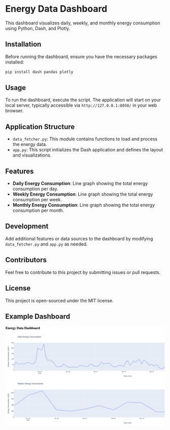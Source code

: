 
# Energy Data Dashboard

This dashboard visualizes daily, weekly, and monthly energy consumption using Python, Dash, and Plotly.

## Installation

Before running the dashboard, ensure you have the necessary packages installed:

```bash
pip install dash pandas plotly
```

## Usage

To run the dashboard, execute the script. The application will start on your local server, typically accessible via `http://127.0.0.1:8050/` in your web browser.

## Application Structure

- `data_fetcher.py`: This module contains functions to load and process the energy data.
- `app.py`: This script initializes the Dash application and defines the layout and visualizations.

## Features

- **Daily Energy Consumption**: Line graph showing the total energy consumption per day.
- **Weekly Energy Consumption**: Line graph showing the total energy consumption per week.
- **Monthly Energy Consumption**: Line graph showing the total energy consumption per month.

## Development

Add additional features or data sources to the dashboard by modifying `data_fetcher.py` and `app.py` as needed.

## Contributors

Feel free to contribute to this project by submitting issues or pull requests.

## License

This project is open-sourced under the MIT license.

## Example Dashboard

![Dashboard Screenshot](images/dashboard_screenshot.png "Dashboard Screenshot")
